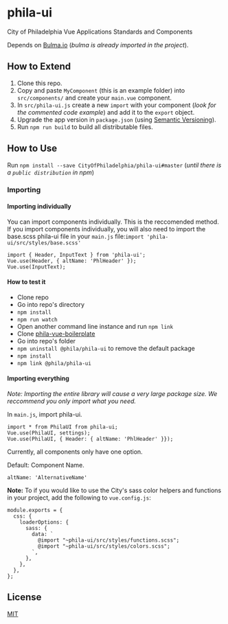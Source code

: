 # phila-ui
City of Philadelphia Vue Applications Standards and Components

Depends on [Bulma.io](https://bulma.io/) (_bulma is already imported in the project_).

## How to Extend
1. Clone this repo.
2. Copy and paste `MyComponent` (this is an example folder) into `src/components/` and create your `main.vue` component.
3. In `src/phila-ui.js` create a new `import` with your component (_look for the commented code example_) and add it to the `export` object.
4.  Upgrade the app version in `package.json` (using [Semantic Versioning](https://semver.org/)).
5. Run `npm run build` to build all distributable files.

## How to Use
Run `npm install --save CityOfPhiladelphia/phila-ui#master` (_until there is a `public distribution` in npm_)

### Importing

#### Importing individually
You can import components individually. This is the reccomended method. If you import components individually, you will also need to import the base.scss phila-ui file in your `main.js` file:`import 'phila-ui/src/styles/base.scss'`

```
import { Header, InputText } from 'phila-ui';
Vue.use(Header, { altName: 'PhlHeader' });
Vue.use(InputText);
``` 

#### How to test it
- Clone repo
- Go into repo's directory
- ```npm install```
- ```npm run watch```
- Open another command line instance and run ```npm link```
- Clone [phila-vue-boilerplate](https://github.com/CityOfPhiladelphia/phila-vue-boilerplate)
- Go into repo's folder
- ```npm uninstall @phila/phila-ui``` to remove the default package
- ```npm install```
- ```npm link @phila/phila-ui```



#### Importing everything
*Note: Importing the entire library will cause a very large package size. We reccommend you only import what you need.*

In `main.js`, import phila-ui.

```
import * from PhilaUI from phila-ui;
Vue.use(PhilaUI, settings);
Vue.use(PhilaUI, { Header: { altName: 'PhlHeader' }});
```

Currently, all components only have one option. 

Default: Component Name.

```
altName: 'AlternativeName'
```


**Note:**
To if you would like to use the City's sass color helpers and functions in your project, add the following to `vue.config.js`:

```
module.exports = {
  css: {
    loaderOptions: {
      sass: {
        data: `
          @import "~phila-ui/src/styles/functions.scss";
          @import "~phila-ui/src/styles/colors.scss";
        `,
      },
    },
  },
};
```
## License

[MIT](LICENSE)
